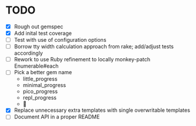 TODO
====

- [x] Rough out gemspec
- [x] Add inital test coverage
- [ ] Test with use of configuration options
- [ ] Borrow tty width calculation approach from rake; add/adjust tests accordingly
- [ ] Rework to use Ruby refinement to locally monkey-patch Enumerable#each
- [ ] Pick a better gem name
    - little_progress
    - minimal_progress
    - pico_progress
    - repl_progress
    - 🤔
- [x] Replace unnecessary extra templates with single overwritable templates
- [ ] Document API in a proper README
